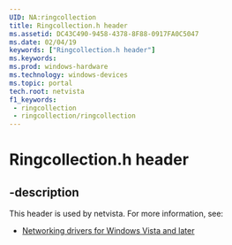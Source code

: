 ```yaml
---
UID: NA:ringcollection
title: Ringcollection.h header
ms.assetid: DC43C490-9458-4378-8F88-0917FA0C5047
ms.date: 02/04/19
keywords: ["Ringcollection.h header"]
ms.keywords: 
ms.prod: windows-hardware
ms.technology: windows-devices
ms.topic: portal
tech.root: netvista
f1_keywords:
 - ringcollection
 - ringcollection/ringcollection
---
```


# Ringcollection.h header


## -description

This header is used by netvista. For more information, see:

- [Networking drivers for Windows Vista and later](../_netvista/index.md)

